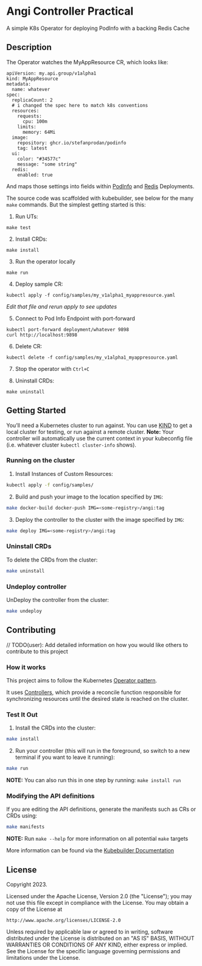 # Angi Controller Practical
A simple K8s Operator for deploying PodInfo with a backing Redis Cache

## Description
The Operator watches the MyAppResource CR, which looks like:
```
apiVersion: my.api.group/v1alpha1
kind: MyAppResource
metadata:
  name: whatever
spec:
  replicaCount: 2
  # i changed the spec here to match k8s conventions
  resources:
    requests:
      cpu: 100m
    limits:
      memory: 64Mi
  image:
    repository: ghcr.io/stefanprodan/podinfo
    tag: latest
  ui:
    color: "#34577c"
    message: "some string"
  redis:
    enabled: true
```

And maps those settings into fields within [PodInfo](https://github.com/stefanprodan/podinfo) and [Redis](https://github.com/stefanprodan/podinfo) Deployments.

The source code was scaffolded with kubebuilder, see below for the many `make` commands. But the simplest getting started is this:

1. Run UTs:
```
make test
```

2. Install CRDs:
```
make install
```

3. Run the operator locally
```
make run
```

4. Deploy sample CR:
```
kubectl apply -f config/samples/my_v1alpha1_myappresource.yaml
```
*Edit that file and rerun apply to see updates*

5. Connect to Pod Info Endpoint with port-forward
```
kubectl port-forward deployment/whatever 9898
curl http://localhost:9898
```

6. Delete CR:
```
kubectl delete -f config/samples/my_v1alpha1_myappresource.yaml
```

7. Stop the operator with `Ctrl+C`

8. Uninstall CRDs:
```
make uninstall
```


## Getting Started
You’ll need a Kubernetes cluster to run against. You can use [KIND](https://sigs.k8s.io/kind) to get a local cluster for testing, or run against a remote cluster.
**Note:** Your controller will automatically use the current context in your kubeconfig file (i.e. whatever cluster `kubectl cluster-info` shows).

### Running on the cluster
1. Install Instances of Custom Resources:

```sh
kubectl apply -f config/samples/
```

2. Build and push your image to the location specified by `IMG`:

```sh
make docker-build docker-push IMG=<some-registry>/angi:tag
```

3. Deploy the controller to the cluster with the image specified by `IMG`:

```sh
make deploy IMG=<some-registry>/angi:tag
```

### Uninstall CRDs
To delete the CRDs from the cluster:

```sh
make uninstall
```

### Undeploy controller
UnDeploy the controller from the cluster:

```sh
make undeploy
```

## Contributing
// TODO(user): Add detailed information on how you would like others to contribute to this project

### How it works
This project aims to follow the Kubernetes [Operator pattern](https://kubernetes.io/docs/concepts/extend-kubernetes/operator/).

It uses [Controllers](https://kubernetes.io/docs/concepts/architecture/controller/),
which provide a reconcile function responsible for synchronizing resources until the desired state is reached on the cluster.

### Test It Out
1. Install the CRDs into the cluster:

```sh
make install
```

2. Run your controller (this will run in the foreground, so switch to a new terminal if you want to leave it running):

```sh
make run
```

**NOTE:** You can also run this in one step by running: `make install run`

### Modifying the API definitions
If you are editing the API definitions, generate the manifests such as CRs or CRDs using:

```sh
make manifests
```

**NOTE:** Run `make --help` for more information on all potential `make` targets

More information can be found via the [Kubebuilder Documentation](https://book.kubebuilder.io/introduction.html)

## License

Copyright 2023.

Licensed under the Apache License, Version 2.0 (the "License");
you may not use this file except in compliance with the License.
You may obtain a copy of the License at

    http://www.apache.org/licenses/LICENSE-2.0

Unless required by applicable law or agreed to in writing, software
distributed under the License is distributed on an "AS IS" BASIS,
WITHOUT WARRANTIES OR CONDITIONS OF ANY KIND, either express or implied.
See the License for the specific language governing permissions and
limitations under the License.

